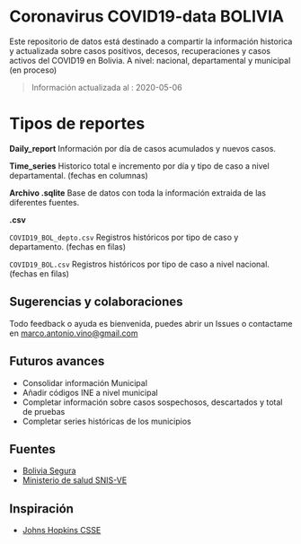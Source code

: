 # Coronavirus COVID19-data BOLIVIA
Este repositorio de datos está destinado a compartir la información historica y actualizada sobre casos positivos, decesos, recuperaciones y casos activos del COVID19 en Bolivia. 
A nivel:  nacional, departamental y municipal (en proceso) 

> Información actualizada al : 2020-05-06

# Tipos de reportes 

**Daily_report**
Información por día de casos acumulados y nuevos casos. 

**Time_series**
Historico total e incremento por día y tipo de caso a nivel departamental.  (fechas en columnas)


**Archivo .sqlite**
Base de datos con toda la información extraida de las diferentes fuentes. 

**.csv**


`COVID19_BOL_depto.csv` Registros históricos por tipo de caso y departamento.  (fechas en filas)


`COVID19_BOL.csv` Registros históricos por tipo de caso a nivel nacional.  (fechas en filas)


## Sugerencias y colaboraciones

Todo feedback o ayuda es bienvenida, puedes abrir un Issues o contactame en marco.antonio.vino@gmail.com

## Futuros avances
* Consolidar información Municipal
* Añadir códigos INE a nivel municipal
* Completar información sobre casos sospechosos, descartados y  total de pruebas
* Completar series históricas de los municipios


## Fuentes

* [Bolivia Segura](https://www.boliviasegura.gob.bo/)
* [Ministerio de salud SNIS-VE](https://snis.minsalud.gob.bo/)

## Inspiración
* [Johns Hopkins CSSE](https://github.com/CSSEGISandData/COVID-19)
